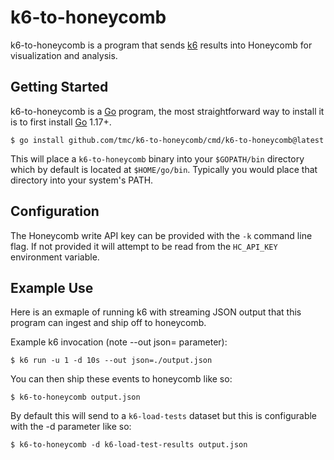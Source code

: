 # k6-to-honeycomb

k6-to-honeycomb is a program that sends [k6](https://k6.io) results into Honeycomb for
visualization and analysis.

## Getting Started

k6-to-honeycomb is a [Go](https://golang.org) program, the most straightforward way to install it is to first install
[Go](https://golang.org) 1.17+.

```shell
$ go install github.com/tmc/k6-to-honeycomb/cmd/k6-to-honeycomb@latest
```

This will place a `k6-to-honeycomb` binary into your `$GOPATH/bin` directory which by default is
located at `$HOME/go/bin`. Typically you would place that directory into your system's PATH.

## Configuration

The Honeycomb write API key can be provided with the `-k` command line flag. If not provided it will attempt to be read from the `HC_API_KEY` environment variable.

## Example Use

Here is an exmaple of running k6 with streaming JSON output that this program can ingest and ship off to honeycomb.

Example k6 invocation (note --out json= parameter):

```shell
$ k6 run -u 1 -d 10s --out json=./output.json
```

You can then ship these events to honeycomb like so:

```shell
$ k6-to-honeycomb output.json
```

By default this will send to a `k6-load-tests` dataset but this is configurable with the -d parameter like so:

```shell
$ k6-to-honeycomb -d k6-load-test-results output.json
```
